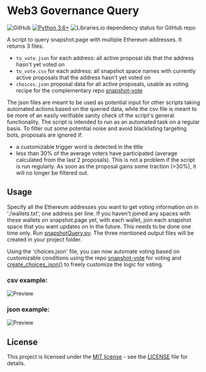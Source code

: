 # Web3 Governance Query

![GitHub](https://img.shields.io/github/license/al-matty/snapshot-query)
[![Python 3.6+](https://img.shields.io/badge/python-3.6+-blue.svg)](https://www.python.org/downloads/release/python-390/)
![Libraries.io dependency status for GitHub repo](https://img.shields.io/librariesio/github/al-matty/snapshot-query)

A script to query snapshot.page with multiple Ethereum addresses. It returns 3 files:

* `to_vote.json`  for each address: all active proposal ids that the address hasn't yet voted on
* `to_vote.csv`   for each address: all snapshot space names with currently active proposals that the address hasn't yet voted on
* `choices.json`  proposal data for all active proposals, usable as voting recipe for the complementary repo [snapshot-vote](https://github.com/al-matty/snapshot-vote)

The json files are meant to be used as potential input for other scripts taking automated actions based on the queried data, while the csv file is meant to be more of an easily verifiable sanity check of the script's general functionality. The script is intended to run as an automated task on a regular basis.
To filter out some potential noise and avoid blacklisting targeting bots, proposals are ignored if:
- a customizable trigger word is detected in the title
- less than 30% of the average voters have participated (average calculated from the last 2 proposals). This is not a problem if the script is run regularly. As soon as the proposal gains some traction (>30%), it will no longer be filtered out.


## Usage

Specify all the Ethereum addresses you want to get voting information on in './wallets.txt', one address per line.
If you haven't joined any spaces with these wallets on snapshot.page yet, with each wallet, join each snapshot space that you want updates on in the future. This needs to be done one time only. Run [snapshotQuery.py](https://github.com/al-matty/snapshot-query/blob/main/snapshotQuery.py).
The three mentioned output files will be created in your project folder.

Using the 'choices.json' file, you can now automate voting based on customizable conditions using the repo [snapshot-vote](https://github.com/al-matty/snapshot-vote) for voting and [create_choices_json()](https://github.com/al-matty/snapshot-query/blob/main/functions.py#:~:text=function_name)
to freely customize the logic for voting.

### csv example:


![Preview](https://github.com/al-matty/snapshot-voter/blob/main/csv_example.png)


### json example:


![Preview](https://github.com/al-matty/snapshot-voter/blob/main/json_example.png)


## License

This project is licensed under the [MIT license](https://github.com/al-matty/telegram-merch-bot/blob/main/LICENSE) - see the [LICENSE](https://github.com/al-matty/snapshot-voter/blob/main/LICENSE) file for details.
